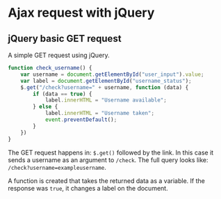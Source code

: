 # Ajax request with jQuery

## jQuery basic GET request
A simple GET request using jQuery.

```js
function check_username() {
    var username = document.getElementById("user_input").value;
    var label = document.getElementById("username_status");
    $.get("/check?username=" + username, function (data) {
        if (data == true) {
            label.innerHTML = "Username available";
        } else {
            label.innerHTML = "Username taken";
            event.preventDefault();
        }
    })
}
```
The GET request happens in: `$.get()` followed by the link. In this case it sends a username as an argument to `/check`. The full query looks like: `/check?username=exampleusername`.

A function is created that takes the returned data as a variable. If the response was `true`, it changes a label on the document.
